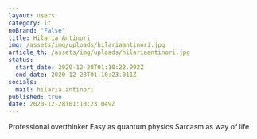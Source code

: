 ```yaml
---
layout: users
category: it
noBrand: "False"
title: Hilaria Antinori
img: /assets/img/uploads/hilariaantinori.jpg
article_th: /assets/img/uploads/hilariaantinori.jpg
status:
  start_date: 2020-12-28T01:10:22.992Z
  end_date: 2020-12-28T01:10:23.011Z
socials:
  mail: hilaria.antinori
published: true
date: 2020-12-28T01:10:23.049Z
---
```

Professional overthinker 
Easy as quantum physics
Sarcasm as way of life